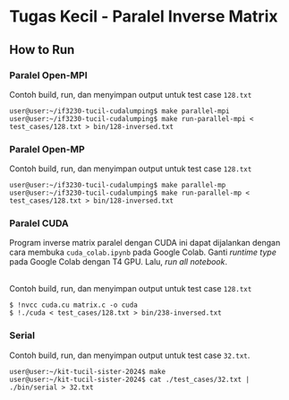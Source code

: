 # Tugas Kecil - Paralel Inverse Matrix

## How to Run
### Paralel Open-MPI
Contoh build, run, dan menyimpan output untuk test case `128.txt`

```console
user@user:~/if3230-tucil-cudalumping$ make parallel-mpi
user@user:~/if3230-tucil-cudalumping$ make run-parallel-mpi < test_cases/128.txt > bin/128-inversed.txt
```

### Paralel Open-MP
Contoh build, run, dan menyimpan output untuk test case `128.txt`

```console
user@user:~/if3230-tucil-cudalumping$ make parallel-mp
user@user:~/if3230-tucil-cudalumping$ make run-parallel-mp < test_cases/128.txt > bin/128-inversed.txt
```

### Paralel CUDA
Program inverse matrix paralel dengan CUDA ini dapat dijalankan dengan cara membuka `cuda_colab.ipynb` pada Google Colab. Ganti <i>runtime type</i> pada Google Colab dengan T4 GPU. Lalu, <i>run all notebook</i>.

<br> Contoh build, run, dan menyimpan output untuk test case `128.txt`

```console
$ !nvcc cuda.cu matrix.c -o cuda
$ !./cuda < test_cases/128.txt > bin/238-inversed.txt
```
### Serial

Contoh build, run, dan menyimpan output untuk test case `32.txt`.

```console
user@user:~/kit-tucil-sister-2024$ make
user@user:~/kit-tucil-sister-2024$ cat ./test_cases/32.txt | ./bin/serial > 32.txt
```
